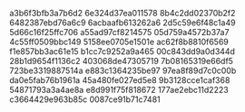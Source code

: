 a3b6f3bfb3a7b6d2
6e324d37ea011578
8b4c2dd02370b2f2
6482387ebd76a6c9
6acbaafb613262a6
2d5c59e6f48c1a49
5d66c16f25ffc706
a55ad97cf8214575
05d759a4572b37a7
4c55ff0509bbc149
5158ee0705e1501e
ac62f8b8810f6569
f1e857bb3ac61e15
b1cc7c9252a9a465
00c843dd9a0d344d
28b1d9654f1136c2
403068de47305719
7b08165319e66df5
723be3319887514a
e883c1364235be97
97ea8f89d7c0c00b
da0e5fab76b1961a
45a480fe027ed5e8
9b3128cce1caf368
54871793a3a4ae8a
e8d991f75f818672
177ae2ebc11d2223
c3664429e963b85c
0087ce91b71c7481
